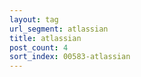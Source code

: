 ```yaml
---
layout: tag
url_segment: atlassian
title: atlassian
post_count: 4
sort_index: 00583-atlassian
---
```

